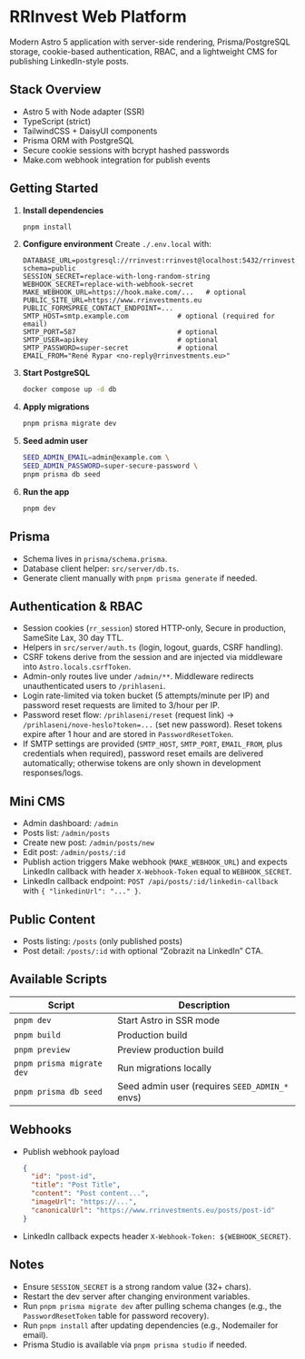 # RRInvest Web Platform

Modern Astro 5 application with server-side rendering, Prisma/PostgreSQL storage, cookie-based authentication, RBAC, and a lightweight CMS for publishing LinkedIn-style posts.

## Stack Overview
- Astro 5 with Node adapter (SSR)
- TypeScript (strict)
- TailwindCSS + DaisyUI components
- Prisma ORM with PostgreSQL
- Secure cookie sessions with bcrypt hashed passwords
- Make.com webhook integration for publish events

## Getting Started

1. **Install dependencies**
   ```sh
   pnpm install
   ```

2. **Configure environment**
   Create `./.env.local` with:
   ```env
   DATABASE_URL=postgresql://rrinvest:rrinvest@localhost:5432/rrinvest?schema=public
   SESSION_SECRET=replace-with-long-random-string
   WEBHOOK_SECRET=replace-with-webhook-secret
   MAKE_WEBHOOK_URL=https://hook.make.com/...   # optional
   PUBLIC_SITE_URL=https://www.rrinvestments.eu
   PUBLIC_FORMSPREE_CONTACT_ENDPOINT=...
   SMTP_HOST=smtp.example.com            # optional (required for email)
   SMTP_PORT=587                         # optional
   SMTP_USER=apikey                      # optional
   SMTP_PASSWORD=super-secret            # optional
   EMAIL_FROM="René Rypar <no-reply@rrinvestments.eu>"
   ```

3. **Start PostgreSQL**
   ```sh
   docker compose up -d db
   ```

4. **Apply migrations**
   ```sh
   pnpm prisma migrate dev
   ```

5. **Seed admin user**
   ```sh
   SEED_ADMIN_EMAIL=admin@example.com \
   SEED_ADMIN_PASSWORD=super-secure-password \
   pnpm prisma db seed
   ```

6. **Run the app**
   ```sh
   pnpm dev
   ```

## Prisma
- Schema lives in `prisma/schema.prisma`.
- Database client helper: `src/server/db.ts`.
- Generate client manually with `pnpm prisma generate` if needed.

## Authentication & RBAC
- Session cookies (`rr_session`) stored HTTP-only, Secure in production, SameSite Lax, 30 day TTL.
- Helpers in `src/server/auth.ts` (login, logout, guards, CSRF handling).
- CSRF tokens derive from the session and are injected via middleware into `Astro.locals.csrfToken`.
- Admin-only routes live under `/admin/**`. Middleware redirects unauthenticated users to `/prihlaseni`.
- Login rate-limited via token bucket (5 attempts/minute per IP) and password reset requests are limited to 3/hour per IP.
- Password reset flow: `/prihlaseni/reset` (request link) → `/prihlaseni/nove-heslo?token=...` (set new password). Reset tokens expire after 1 hour and are stored in `PasswordResetToken`.
- If SMTP settings are provided (`SMTP_HOST`, `SMTP_PORT`, `EMAIL_FROM`, plus credentials when required), password reset emails are delivered automatically; otherwise tokens are only shown in development responses/logs.

## Mini CMS
- Admin dashboard: `/admin`
- Posts list: `/admin/posts`
- Create new post: `/admin/posts/new`
- Edit post: `/admin/posts/:id`
- Publish action triggers Make webhook (`MAKE_WEBHOOK_URL`) and expects LinkedIn callback with header `X-Webhook-Token` equal to `WEBHOOK_SECRET`.
- LinkedIn callback endpoint: `POST /api/posts/:id/linkedin-callback` with `{ "linkedinUrl": "..." }`.

## Public Content
- Posts listing: `/posts` (only published posts)
- Post detail: `/posts/:id` with optional “Zobrazit na LinkedIn” CTA.

## Available Scripts
| Script | Description |
| --- | --- |
| `pnpm dev` | Start Astro in SSR mode |
| `pnpm build` | Production build |
| `pnpm preview` | Preview production build |
| `pnpm prisma migrate dev` | Run migrations locally |
| `pnpm prisma db seed` | Seed admin user (requires `SEED_ADMIN_*` envs) |

## Webhooks
- Publish webhook payload
  ```json
  {
    "id": "post-id",
    "title": "Post Title",
    "content": "Post content...",
    "imageUrl": "https://...",
    "canonicalUrl": "https://www.rrinvestments.eu/posts/post-id"
  }
  ```
- LinkedIn callback expects header `X-Webhook-Token: ${WEBHOOK_SECRET}`.

## Notes
- Ensure `SESSION_SECRET` is a strong random value (32+ chars).
- Restart the dev server after changing environment variables.
- Run `pnpm prisma migrate dev` after pulling schema changes (e.g., the `PasswordResetToken` table for password recovery).
- Run `pnpm install` after updating dependencies (e.g., Nodemailer for email).
- Prisma Studio is available via `pnpm prisma studio` if needed.

